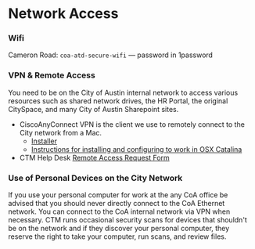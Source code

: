# Network Access

### Wifi

Cameron Road: `coa-atd-secure-wifi` — password in 1password

### VPN & Remote Access

You need to be on the City of Austin internal network to access various resources such as shared network drives, the HR Portal, the original CitySpace, and many City of Austin Sharepoint sites.

* CiscoAnyConnect VPN is the client we use to remotely connect to the City network from a Mac. 
  * [Installer](https://drive.google.com/file/d/1YJFvFCGJIbXhgnl_omWwTGQR2dpmMyAo/view?usp=sharing)
  * [Instructions for installing and configuring to work in OSX Catalina](https://docs.google.com/document/d/1_RoFPflbpzvWOuSq7g2WbNidgPkbWdTmIoa4Fftf94Q/edit#)  
* CTM Help Desk [Remote Access Request Form](https://apps.austintexas.gov/helpdesk/remote/)

### Use of Personal Devices on the City Network

If you use your personal computer for work at the any CoA office be advised that you should never directly connect to the CoA Ethernet network. You can connect to the CoA internal network via VPN when necessary. CTM runs occasional security scans for devices that shouldn't be on the network and if they discover your personal computer, they reserve the right to take your computer, run scans, and review files.

